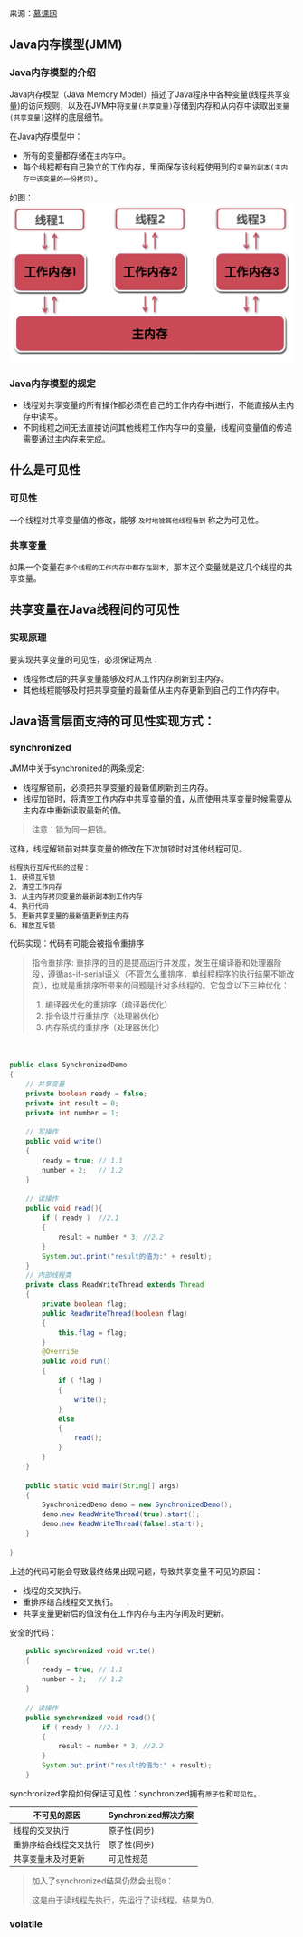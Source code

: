 来源：[慕课网](http://www.imooc.com/video/6817)
## Java内存模型(JMM)

### Java内存模型的介绍
Java内存模型（Java Memory Model）描述了Java程序中各种变量(线程共享变量)的访问规则，以及在JVM中将`变量(共享变量)`存储到内存和从内存中读取出`变量(共享变量)`这样的底层细节。

在Java内存模型中：
- 所有的变量都存储在`主内存`中。
- 每个线程都有自己独立的工作内存，里面保存该线程使用到的`变量的副本(主内存中该变量的一份拷贝)`。

如图：
![](../images/java_jmm_01.png)

### Java内存模型的规定
- 线程对共享变量的所有操作都必须在自己的工作内存中j进行，不能直接从主内存中读写。
- 不同线程之间无法直接访问其他线程工作内存中的变量，线程间变量值的传递需要通过主内存来完成。

## 什么是可见性

### 可见性
一个线程对共享变量值的修改，能够 `及时地被其他线程看到` 称之为可见性。

### 共享变量
如果一个变量在`多个线程的工作内存中都存在副本`，那本这个变量就是这几个线程的共享变量。

## 共享变量在Java线程间的可见性
### 实现原理
要实现共享变量的可见性，必须保证两点：

- 线程修改后的共享变量能够及时从工作内存刷新到主内存。
- 其他线程能够及时把共享变量的最新值从主内存更新到自己的工作内存中。

## Java语言层面支持的可见性实现方式：

### synchronized
JMM中关于synchronized的两条规定:

- 线程解锁前，必须把共享变量的最新值刷新到主内存。
- 线程加锁时，将清空工作内存中共享变量的值，从而使用共享变量时候需要从主内存中重新读取最新的值。

> 注意：锁为同一把锁。

这样，线程解锁前对共享变量的修改在下次加锁时对其他线程可见。

```
线程执行互斥代码的过程：
1. 获得互斥锁
2. 清空工作内存
3. 从主内存拷贝变量的最新副本到工作内存
4. 执行代码
5. 更新共享变量的最新值更新到主内存
6. 释放互斥锁
```

代码实现：代码有可能会被指令重排序
> 指令重排序: 重排序的目的是提高运行并发度，发生在编译器和处理器阶段，遵循as-if-serial语义（不管怎么重排序，单线程程序的执行结果不能改变），也就是重排序所带来的问题是针对多线程的。它包含以下三种优化：
> 
> 1. 编译器优化的重排序（编译器优化）
> 2. 指令级并行重排序（处理器优化）
> 3. 内存系统的重排序（处理器优化）

``` java


public class SynchronizedDemo 
{
	// 共享变量
	private boolean ready = false;
	private int result = 0;
	private int number = 1;
	
	// 写操作
	public void write()
	{
		ready = true; // 1.1
		number = 2;   // 1.2
	}
	
	// 读操作
	public void read(){
		if ( ready )  //2.1
		{
			result = number * 3; //2.2
		}
		System.out.print("result的值为:" + result);
	}
	// 内部线程类
	private class ReadWriteThread extends Thread
	{
		private boolean flag;
		public ReadWriteThread(boolean flag)
		{
			this.flag = flag;
		}
		@Override
		public void run() 
		{
			if ( flag )
			{
				write();
			}
			else
			{
				read();
			}
		}
	}
	
	public static void main(String[] args) 
	{
		SynchronizedDemo demo = new SynchronizedDemo();
		demo.new ReadWriteThread(true).start();
		demo.new ReadWriteThread(false).start();
	}

}

```

上述的代码可能会导致最终结果出现问题，导致共享变量不可见的原因：

- 线程的交叉执行。
- 重排序结合线程交叉执行。
- 共享变量更新后的值没有在工作内存与主内存间及时更新。

安全的代码：

``` java
	public synchronized void write()
	{
		ready = true; // 1.1
		number = 2;   // 1.2
	}
	
	// 读操作
	public synchronized void read(){
		if ( ready )  //2.1
		{
			result = number * 3; //2.2
		}
		System.out.print("result的值为:" + result);
	}
```
synchronized字段如何保证可见性：synchronized拥有`原子性`和`可见性`。

| 不可见的原因         | Synchronized解决方案 |
| ------------------- | ------------------- |
| 线程的交叉执行        |  原子性(同步)         |
| 重排序结合线程交叉执行  | 原子性(同步)         |
| 共享变量未及时更新     | 可见性规范           |

> 加入了synchronized结果仍然会出现`0`：
> 
> 这是由于读线程先执行，先运行了读线程，结果为0。

### volatile
